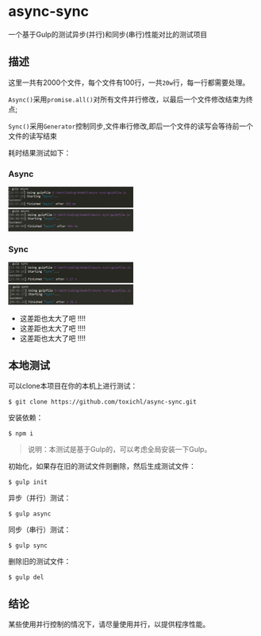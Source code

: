 # async-sync

一个基于Gulp的测试异步(并行)和同步(串行)性能对比的测试项目

## 描述

这里一共有2000个文件，每个文件有100行，一共`20w`行，每一行都需要处理。

`Async()`采用`promise.all()`对所有文件并行修改，以最后一个文件修改结束为终点;

`Sync()`采用`Generator`控制同步,文件串行修改,即后一个文件的读写会等待前一个文件的读写结束

耗时结果测试如下：



### Async

<img style="width: 50%" src="result/async-01.png" alt="">
<img style="width: 50%" src="result/async-02.png" alt="">


### Sync
<img style="width: 50%" src="result/sync-01.png" alt="">
<img style="width: 50%" src="result/sync-02.png" alt="">

- 这差距也太大了吧 !!!!
- 这差距也太大了吧 !!!!
- 这差距也太大了吧 !!!!


## 本地测试

可以clone本项目在你的本机上进行测试：

```
$ git clone https://github.com/toxichl/async-sync.git
```
安装依赖：

```
$ npm i 
```

> 说明：本测试是基于Gulp的，可以考虑全局安装一下Gulp。

初始化，如果存在旧的测试文件则删除，然后生成测试文件：

```
$ gulp init
```

异步（并行）测试：

```
$ gulp async
```

同步（串行）测试：

```
$ gulp sync
```

删除旧的测试文件：

```
$ gulp del
```


## 结论

某些使用并行控制的情况下，请尽量使用并行，以提供程序性能。





